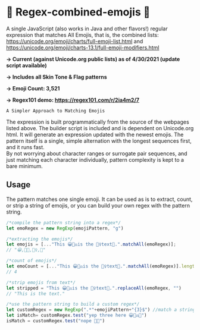 # 🤠  Regex-combined-emojis 🧐
A single JavaScript (also works in Java and other flavors!) regular expression that matches All Emojis, that is, the combined lists:
https://unicode.org/emoji/charts/full-emoji-list.html and https://unicode.org/emoji/charts-13.1/full-emoji-modifiers.html

**-> Current (against Unicode.org public lists) as of 4/30/2021 (update script available)**

**-> Includes all Skin Tone & Flag patterns**

**-> Emoji Count: 3,521**

**-> Regex101 demo: https://regex101.com/r/2ia4m2/7**

```A Simpler Approach to Matching Emojis```

The expression is built programmatically from the source of the webpages listed above. 
The builder script is included and is dependent on Unicode.org html. 
It will generate an expression updated with the newest emojis. 
The pattern itself is a single, simple alternation with the longest sequences first, and it runs fast.  
By not worrying about character ranges or surrogate pair sequences, and just matching each character individually, pattern complexity is kept to a bare minimum.

## Usage

The pattern matches one single emoji.
It can be used as is to extract, count, or strip a string of emojis, or you can build your own regex with the pattern string.


```javascript
/*compile the pattern string into a regex*/
let emoRegex = new RegExp(emojiPattern, "g")

/*extracting the emojis*/
let emojis = [..."This 😀👩‍⚖️is the 🧗‍♀️text🥣.".matchAll(emoRegex)];
// "😀,👩‍⚖️,🧗‍♀️,🥣"

/*count of emojis*/
let emoCount = [..."This 😀👩‍⚖️is the 🧗‍♀️text🥣.".matchAll(emoRegex)].length
// 4

/*strip emojis from text*/
let stripped = "This 😀👩‍⚖️is the 🧗‍♀️text🥣.".replaceAll(emoRegex, "")
// "This is the text."

/*use the pattern string to build a custom regex*/
let customRegex = new RegExp(".*"+emojiPattern+"{3}$") //match a string ending in 3 emojis
let isMatch= customRegex.test("yep three here 😀👩‍⚖️🥣")
isMatch = customRegex.test("nope 🥣😀")   
```
